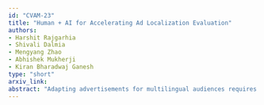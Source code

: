 ```yaml
---
id: "CVAM-23"
title: "Human + AI for Accelerating Ad Localization Evaluation"
authors:
- Harshit Rajgarhia
- Shivali Dalmia
- Mengyang Zhao
- Abhishek Mukherji
- Kiran Bharadwaj Ganesh
type: "short"
arxiv_link:
abstract: "Adapting advertisements for multilingual audiences requires more than simple text translation; it demands preservation of visual consistency, spatial alignment, and stylistic integrity across diverse languages and formats. We introduce a structured framework that combines automated components with human oversight to address the complexities of advertisement localization. To the best of our knowledge, this is the first work to integrate scene text detection, inpainting, machine translation (MT), and text reimposition specifically for accelerating ad localization evaluation workflows. Qualitative results across six locales demonstrate that our approach produces semantically accurate and visually coherent localized advertisements, suitable for deployment in real-world workflows."
---
```

